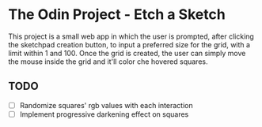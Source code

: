 # The Odin Project - Etch a Sketch
This project is a small web app in which the user is prompted, after clicking the sketchpad creation button, to input a preferred size for the grid, with a limit within 1 and 100. Once the grid is created, the user can simply move the mouse inside the grid and it'll color che hovered squares.

## TODO
- [ ] Randomize squares' rgb values with each interaction
- [ ] Implement progressive darkening effect on squares
